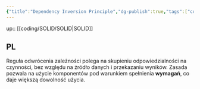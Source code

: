 ```yaml
---
{"title":"Dependency Inversion Principle","dg-publish":true,"tags":["coding/SOLID"],"language":"pl","permalink":"/coding/solid/dependency-inversion-principle/","dgPassFrontmatter":true}
---
```


up:: [[coding/SOLID/SOLID\|SOLID]]

## PL

Reguła odwrócenia zależności polega na skupieniu odpowiedzialności na czynności, bez względu na źródło danych i przekazaniu wyników. Zasada pozwala na użycie komponentów pod warunkiem spełnienia **wymagań**, co daje większą dowolność użycia.